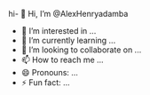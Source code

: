 hi- 👋 Hi, I’m @AlexHenryadamba
- 👀 I’m interested in ...
- 🌱 I’m currently learning ...
- 💞️ I’m looking to collaborate on ...
- 📫 How to reach me ...
- 😄 Pronouns: ...
- ⚡ Fun fact: ...

<!---
AlexHenryadamba/AlexHenryadamba is a ✨ special ✨ repository because its `README.md` (this file) appears on your GitHub profile.
You can click the Preview link to take a look at your changes.
--->
